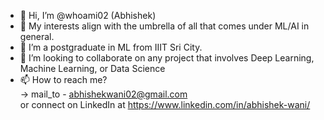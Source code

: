- 👋 Hi, I’m @whoami02 (Abhishek)
- 👀 My interests align with the umbrella of all that comes under ML/AI in general. 
- 🌱 I’m a postgraduate in ML from IIIT Sri City.
- 💞️ I’m looking to collaborate on any project that involves Deep Learning, Machine Learning, or Data Science
- 📫 How to reach me? <br> -> mail_to - abhishekwani02@gmail.com <br>
                    or connect on LinkedIn at https://www.linkedin.com/in/abhishek-wani/

<!---
whoami02/whoami02 is a ✨ special ✨ repository because its `README.md` (this file) appears on your GitHub profile.
You can click the Preview link to take a look at your changes.
--->
